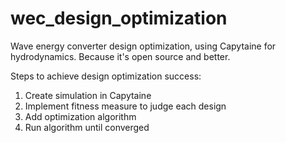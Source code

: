 # wec_design_optimization
Wave energy converter design optimization, using Capytaine for hydrodynamics. Because it's open source and better.

Steps to achieve design optimization success:
1. Create simulation in Capytaine
2. Implement fitness measure to judge each design
3. Add optimization algorithm
4. Run algorithm until converged
